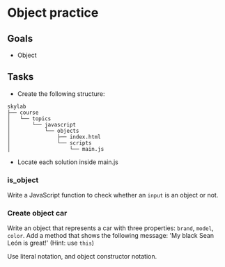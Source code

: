 # Object practice

## Goals

- Object

## Tasks

- Create the following structure:

```
skylab
├── course
│   └── topics
│       └── javascript
│           └── objects
│               ├── index.html
│               └── scripts
│                   └── main.js
```

- Locate each solution inside main.js


### is_object

Write a JavaScript function to check whether an `input` is an object or not.

### Create object car

Write an object that represents a car with three properties: `brand`, `model`, `color`. Add a method that shows the following message: 'My black Sean León is great!' (Hint: use `this`)

Use literal notation, and object constructor notation.
